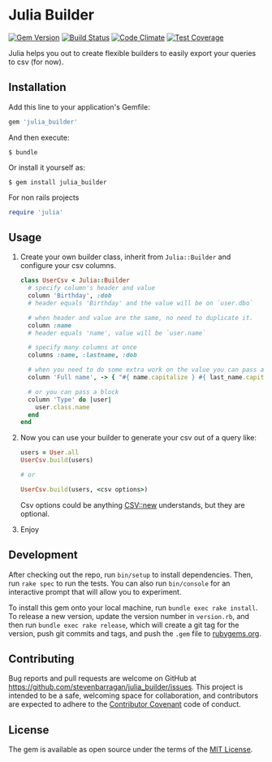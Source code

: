 # Julia Builder
[![Gem Version](https://badge.fury.io/rb/julia_builder.svg)](https://badge.fury.io/rb/julia_builder)
[![Build Status](https://travis-ci.org/stevenbarragan/julia_builder.svg?branch=master)](https://travis-ci.org/stevenbarragan/julia_builder)
[![Code Climate](https://codeclimate.com/github/stevenbarragan/julia_builder/badges/gpa.svg)](https://codeclimate.com/github/stevenbarragan/julia_builder)
[![Test Coverage](https://codeclimate.com/github/stevenbarragan/julia_builder/badges/coverage.svg)](https://codeclimate.com/github/stevenbarragan/julia_builder/coverage)

Julia helps you out to create flexible builders to easily export your queries to csv (for now).

## Installation

Add this line to your application's Gemfile:

```ruby
gem 'julia_builder'
```

And then execute:

    $ bundle

Or install it yourself as:

    $ gem install julia_builder

For non rails projects

```ruby
require 'julia'
```

## Usage

1. Create your own builder class, inherit from `Julia::Builder` and configure your csv columns.

    ```ruby
    class UserCsv < Julia::Builder
      # specify column's header and value
      column 'Birthday', :dob
      # header equals 'Birthday' and the value will be on `user.dbo`

      # when header and value are the same, no need to duplicate it.
      column :name
      # header equals 'name', value will be `user.name`

      # specify many columns at once
      columns :name, :lastname, :dob

      # when you need to do some extra work on the value you can pass a proc.
      column 'Full name', -> { "#{ name.capitalize } #{ last_name.capitalize }" }

      # or you can pass a block
      column 'Type' do |user|
        user.class.name
      end
    end
    ```

2. Now you can use your builder to generate your csv out of a query like:

    ```ruby
    users = User.all
    UserCsv.build(users)

    # or

    UserCsv.build(users, <csv options>)
    ```

    Csv options could be anything [CSV::new](http://ruby-doc.org/stdlib-2.0.0/libdoc/csv/rdoc/CSV.html#method-c-new) understands, but they are optional.

3. Enjoy

## Development

After checking out the repo, run `bin/setup` to install dependencies. Then, run `rake spec` to run the tests. You can also run `bin/console` for an interactive prompt that will allow you to experiment.

To install this gem onto your local machine, run `bundle exec rake install`. To release a new version, update the version number in `version.rb`, and then run `bundle exec rake release`, which will create a git tag for the version, push git commits and tags, and push the `.gem` file to [rubygems.org](https://rubygems.org).

## Contributing

Bug reports and pull requests are welcome on GitHub at https://github.com/stevenbarragan/julia_builder/issues. This project is intended to be a safe, welcoming space for collaboration, and contributors are expected to adhere to the [Contributor Covenant](http://contributor-covenant.org/) code of conduct.


## License

The gem is available as open source under the terms of the [MIT License](http://opensource.org/licenses/MIT).

